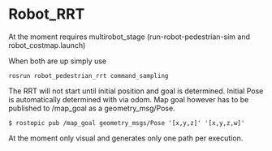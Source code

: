 # Robot_RRT

At the moment requires multirobot_stage (run-robot-pedestrian-sim and robot_costmap.launch)

When both are up simply use
<pre><code>rosrun robot_pedestrian_rrt command_sampling</code></pre>
The RRT will not start until initial position and goal is determined. Initial Pose is automatically determined with via odom.
Map goal however has to be published to /map_goal as a geometry_msg/Pose.
<pre><code>$ rostopic pub /map_goal geometry_msgs/Pose '[x,y,z]' '[x,y,z,w]'</code></pre>
At the moment only visual and generates only one path per execution.
